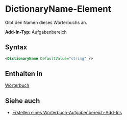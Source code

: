 # <a name="dictionaryname-element"></a>DictionaryName-Element

Gibt den Namen dieses Wörterbuchs an.

**Add-In-Typ:** Aufgabenbereich

## <a name="syntax"></a>Syntax

```XML
<DictionaryName DefaultValue="string" />
```

## <a name="contained-in"></a>Enthalten in

[Wörterbuch](dictionary.md)

## <a name="see-also"></a>Siehe auch

- [Erstellen eines Wörterbuch-Aufgabenbereich-Add-Ins](https://docs.microsoft.com/office/dev/add-ins/word/dictionary-task-pane-add-ins)
    
